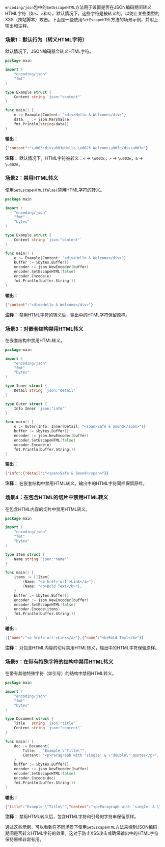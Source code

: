 `encoding/json`包中的`SetEscapeHTML`方法用于设置是否在JSON编码期间转义HTML字符（如`<`、`>`和`&`）。默认情况下，这些字符是被转义的，以防止某些类型的XSS（跨站脚本）攻击。下面是一些使用`SetEscapeHTML`方法的场景示例，并附上输出和注释。

### 场景1：默认行为（转义HTML字符）

默认情况下，JSON编码器会转义HTML字符。

```go
package main

import (
	"encoding/json"
	"fmt"
)

type Example struct {
	Content string `json:"content"`
}

func main() {
	e := Example{Content: "<div>Hello & Welcome</div>"}
	data, _ := json.Marshal(e)
	fmt.Println(string(data))
}
```

**输出：**
```json
{"content":"\u003cdiv\u003eHello \u0026 Welcome\u003c/div\u003e"}
```

**注释：**
默认情况下，HTML字符被转义：`<` -> `\u003c`，`>` -> `\u003e`，`&` -> `\u0026`。

### 场景2：禁用HTML转义

使用`SetEscapeHTML(false)`禁用HTML字符的转义。

```go
package main

import (
	"encoding/json"
	"fmt"
	"bytes"
)

type Example struct {
	Content string `json:"content"`
}

func main() {
	e := Example{Content: "<div>Hello & Welcome</div>"}
	buffer := &bytes.Buffer{}
	encoder := json.NewEncoder(buffer)
	encoder.SetEscapeHTML(false)
	encoder.Encode(e)
	fmt.Println(buffer.String())
}
```

**输出：**
```json
{"content":"<div>Hello & Welcome</div>"}
```

**注释：**
禁用HTML字符的转义后，输出中的HTML字符保留原样。

### 场景3：对嵌套结构禁用HTML转义

在嵌套结构中禁用HTML转义。

```go
package main

import (
	"encoding/json"
	"fmt"
	"bytes"
)

type Inner struct {
	Detail string `json:"detail"`
}

type Outer struct {
	Info Inner `json:"info"`
}

func main() {
	o := Outer{Info: Inner{Detail: "<span>Safe & Sound</span>"}}
	buffer := &bytes.Buffer{}
	encoder := json.NewEncoder(buffer)
	encoder.SetEscapeHTML(false)
	encoder.Encode(o)
	fmt.Println(buffer.String())
}
```

**输出：**
```json
{"info":{"detail":"<span>Safe & Sound</span>"}}
```

**注释：**
在嵌套结构中禁用HTML转义，输出中的HTML字符同样保留原样。

### 场景4：在包含HTML的切片中禁用HTML转义

在包含HTML内容的切片中禁用HTML转义。

```go
package main

import (
	"encoding/json"
	"fmt"
	"bytes"
)

type Item struct {
	Name string `json:"name"`
}

func main() {
	items := []Item{
		{Name: "<a href='url'>Link</a>"},
		{Name: "<b>Bold Text</b>"},
	}
	buffer := &bytes.Buffer{}
	encoder := json.NewEncoder(buffer)
	encoder.SetEscapeHTML(false)
	encoder.Encode(items)
	fmt.Println(buffer.String())
}
```

**输出：**
```json
[{"name":"<a href='url'>Link</a>"},{"name":"<b>Bold Text</b>"}]
```

**注释：**
对包含HTML内容的切片禁用HTML转义，输出中的HTML字符保留原样。

### 场景5：在带有特殊字符的结构中禁用HTML转义

在带有其他特殊字符（如引号）的结构中禁用HTML转义。

```go
package main

import (
	"encoding/json"
	"fmt"
	"bytes"
)

type Document struct {
	Title   string `json:"title"`
	Content string `json:"content"`
}

func main() {
	doc := Document{
		Title:   "Example \"Title\"",
		Content: "<p>Paragraph with 'single' & \"double\" quotes</p>",
	}
	buffer := &bytes.Buffer{}
	encoder := json.NewEncoder(buffer)
	encoder.SetEscapeHTML(false)
	encoder.Encode(doc)
	fmt.Println(buffer.String())
}
```

**输出：**
```json
{"title":"Example \"Title\"","content":"<p>Paragraph with 'single' & \"double\" quotes</p>"}
```

**注释：**
禁用HTML转义后，包含HTML字符和引号的字符串保留原样。

通过这些示例，可以看到在不同场景下使用`SetEscapeHTML`方法来控制JSON编码期间是否转义HTML字符的效果。这对于防止XSS攻击或确保输出中的HTML字符保持原样非常有用。